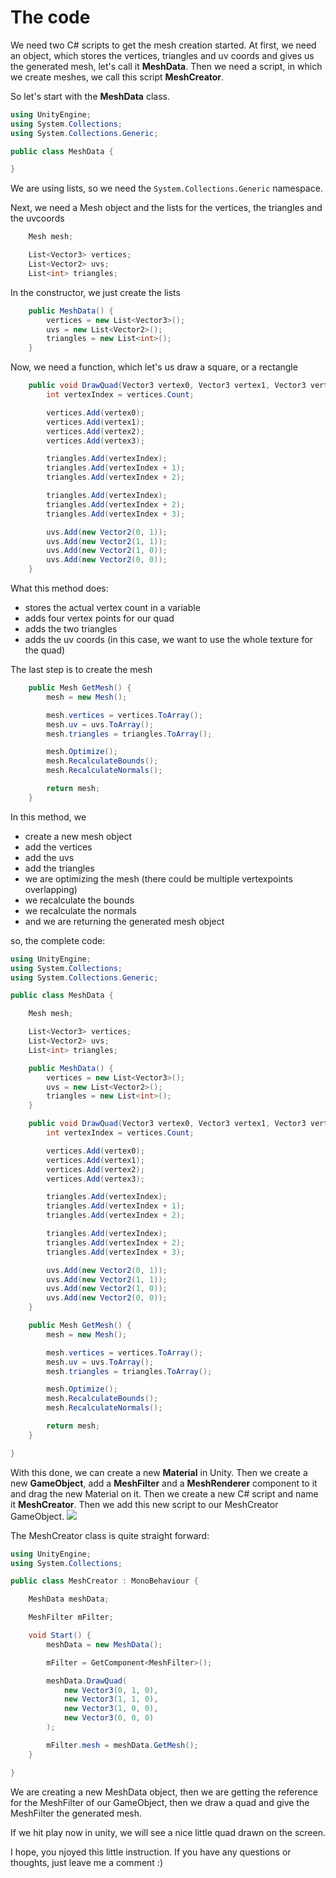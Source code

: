 # The code

We need two C# scripts to get the mesh creation started. At first, we need an object, which stores the vertices, triangles and uv coords and gives us the generated mesh, let's call it **MeshData**. Then we need a script, in which we create meshes, we call this script **MeshCreator**.

So let's start with the **MeshData** class.

``` csharp
using UnityEngine;
using System.Collections;
using System.Collections.Generic;

public class MeshData {

}
```

We are using lists, so we need the `System.Collections.Generic` namespace.

Next, we need a Mesh object and the lists for the vertices, the triangles and the uvcoords

``` csharp
	Mesh mesh;

    List<Vector3> vertices;
    List<Vector2> uvs;
    List<int> triangles;
```

In the constructor, we just create the lists

``` csharp
	public MeshData() {
        vertices = new List<Vector3>();
        uvs = new List<Vector2>();
        triangles = new List<int>();
    }
```

Now, we need a function, which let's us draw a square, or a rectangle

``` csharp
	public void DrawQuad(Vector3 vertex0, Vector3 vertex1, Vector3 vertex2, Vector3 vertex3) {
        int vertexIndex = vertices.Count;

        vertices.Add(vertex0);
        vertices.Add(vertex1);
        vertices.Add(vertex2);
        vertices.Add(vertex3);

        triangles.Add(vertexIndex);
        triangles.Add(vertexIndex + 1);
        triangles.Add(vertexIndex + 2);

        triangles.Add(vertexIndex);
        triangles.Add(vertexIndex + 2);
        triangles.Add(vertexIndex + 3);

        uvs.Add(new Vector2(0, 1));
        uvs.Add(new Vector2(1, 1));
        uvs.Add(new Vector2(1, 0));
        uvs.Add(new Vector2(0, 0));
    }
```

What this method does:
* stores the actual vertex count in a variable
* adds four vertex points for our quad
* adds the two triangles
* adds the uv coords (in this case, we want to use the whole texture for the quad)

The last step is to create the mesh

``` csharp
	public Mesh GetMesh() {
        mesh = new Mesh();

        mesh.vertices = vertices.ToArray();
        mesh.uv = uvs.ToArray();
        mesh.triangles = triangles.ToArray();

        mesh.Optimize();
        mesh.RecalculateBounds();
        mesh.RecalculateNormals();

        return mesh;
    }
```

In this method, we
* create a new mesh object
* add the vertices
* add the uvs
* add the triangles
* we are optimizing the mesh (there could be multiple vertexpoints overlapping)
* we recalculate the bounds
* we recalculate the normals
* and we are returning the generated mesh object

so, the complete code:

``` csharp
using UnityEngine;
using System.Collections;
using System.Collections.Generic;

public class MeshData {

    Mesh mesh;

    List<Vector3> vertices;
    List<Vector2> uvs;
    List<int> triangles;

    public MeshData() {
        vertices = new List<Vector3>();
        uvs = new List<Vector2>();
        triangles = new List<int>();
    }

    public void DrawQuad(Vector3 vertex0, Vector3 vertex1, Vector3 vertex2, Vector3 vertex3) {
        int vertexIndex = vertices.Count;

        vertices.Add(vertex0);
        vertices.Add(vertex1);
        vertices.Add(vertex2);
        vertices.Add(vertex3);

        triangles.Add(vertexIndex);
        triangles.Add(vertexIndex + 1);
        triangles.Add(vertexIndex + 2);

        triangles.Add(vertexIndex);
        triangles.Add(vertexIndex + 2);
        triangles.Add(vertexIndex + 3);

        uvs.Add(new Vector2(0, 1));
        uvs.Add(new Vector2(1, 1));
        uvs.Add(new Vector2(1, 0));
        uvs.Add(new Vector2(0, 0));
    }

    public Mesh GetMesh() {
        mesh = new Mesh();

        mesh.vertices = vertices.ToArray();
        mesh.uv = uvs.ToArray();
        mesh.triangles = triangles.ToArray();

        mesh.Optimize();
        mesh.RecalculateBounds();
        mesh.RecalculateNormals();

        return mesh;
    }

}
```

With this done, we can create a new **Material** in Unity. Then we create a new **GameObject**, add a **MeshFilter** and a **MeshRenderer** component to it and drag the new Material on it. Then we create a new C# script and name it **MeshCreator**. Then we add this new script to our MeshCreator GameObject.
![](/images/posts/unity3d/mesh-generation/the-code/000012.png)

The MeshCreator class is quite straight forward:

``` csharp
using UnityEngine;
using System.Collections;

public class MeshCreator : MonoBehaviour {

    MeshData meshData;

    MeshFilter mFilter;

    void Start() {
        meshData = new MeshData();

        mFilter = GetComponent<MeshFilter>();

        meshData.DrawQuad(
            new Vector3(0, 1, 0),
            new Vector3(1, 1, 0),
            new Vector3(1, 0, 0),
            new Vector3(0, 0, 0)
        );

        mFilter.mesh = meshData.GetMesh();
    }

}

```

We are creating a new MeshData object, then we are getting the reference for the MeshFilter of our GameObject, then we draw a quad and give the MeshFilter the generated mesh.

If we hit play now in unity, we will see a nice little quad drawn on the screen.

I hope, you njoyed this little instruction. If you have any questions or thoughts, just leave me a comment :)
